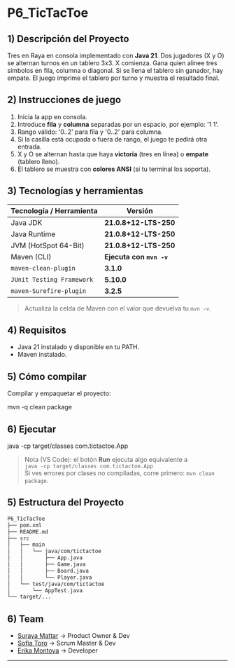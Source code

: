 # P6_TicTacToe

## 1)  Descripción del Proyecto
Tres en Raya en consola implementado con **Java 21**. Dos jugadores (X y O) se alternan turnos en un tablero 3x3. X comienza. Gana quien alinee tres símbolos en fila, columna o diagonal. Si se llena el tablero sin ganador, hay empate. El juego imprime el tablero por turno y muestra el resultado final.

## 2) Instrucciones de juego
1. Inicia la app en consola.
2. Introduce **fila** y **columna** separadas por un espacio, por ejemplo: '1 1'.
3. Rango válido: '0..2' para fila y '0..2' para columna.
4. Si la casilla está ocupada o fuera de rango, el juego te pedirá otra entrada.
5. X y O se alternan hasta que haya **victoria** (tres en línea) o **empate** (tablero lleno).
6. El tablero se muestra con **colores ANSI** (si tu terminal los soporta).

## 3) Tecnologías y herramientas
| Tecnología / Herramienta | Versión |
|---|---|
| Java JDK | **21.0.8+12-LTS-250** |
| Java Runtime | **21.0.8+12-LTS-250** |
| JVM (HotSpot 64-Bit) | **21.0.8+12-LTS-250** |
| Maven (CLI) | **Ejecuta con `mvn -v`** |
| `maven-clean-plugin` | **3.1.0** |
| `JUnit Testing Framework` | **5.10.0** |
| `maven-Surefire-plugin` | **3.2.5** |

> Actualiza la celda de Maven con el valor que devuelva tu `mvn -v`.

## 4) Requisitos
- Java 21 instalado y disponible en tu PATH.
- Maven instalado.

## 5) Cómo compilar
Compilar y empaquetar el proyecto:

mvn -q clean package

## 6) Ejecutar

java -cp target/classes com.tictactoe.App

> Nota (VS Code): el botón **Run** ejecuta algo equivalente a  
> `java -cp target/classes com.tictactoe.App`  
> Si ves errores por clases no compiladas, corre primero: `mvn clean package`.


## 5) Estructura del Proyecto
```bash
P6_TicTacToe
├── pom.xml
├── README.md
├── src
│   ├── main
│   │   └── java/com/tictactoe
│   │       ├── App.java
│   │       ├── Game.java
│   │       ├── Board.java
│   │       └── Player.java
│   └── test/java/com/tictactoe
│       └── AppTest.java
└── target/...
```


## 6) Team
- [Suraya Mattar](https://github.com/surayac) → Product Owner & Dev  
- [Sofia Toro](https://github.com/sofiatoroviafara01) → Scrum Master & Dev  
- [Erika Montoya](https://github.com/DevErika) → Developer

---

